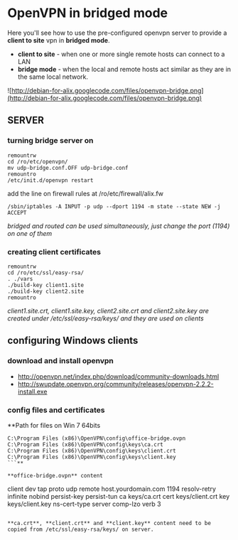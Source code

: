 # OpenVPN in bridged mode #
Here you'll see how to use the pre-configured openvpn server to provide a **client to site** vpn in **bridged mode**.
  * **client to site** - when one or more single remote hosts can connect to a LAN
  * **bridge mode** - when the local and remote hosts act similar as they are in the same local network.

![http://debian-for-alix.googlecode.com/files/openvpn-bridge.png](http://debian-for-alix.googlecode.com/files/openvpn-bridge.png)

## SERVER ##
### turning bridge server on ###
```
remountrw
cd /ro/etc/openvpn/
mv udp-bridge.conf.OFF udp-bridge.conf
remountro
/etc/init.d/openvpn restart
```
add the line on firewall rules at /ro/etc/firewall/alix.fw
```
/sbin/iptables -A INPUT -p udp --dport 1194 -m state --state NEW -j ACCEPT
```

_bridged and routed can be used simultaneously, just change the port (1194) on one of them_
### creating client certificates ###
```
remountrw
cd /ro/etc/ssl/easy-rsa/
. ./vars
./build-key client1.site
./build-key client2.site
remountro
```

_client1.site.crt, client1.site.key, client2.site.crt and client2.site.key are created under /etc/ssl/easy-rsa/keys/ and they are used on clients_

## configuring Windows clients ##
### download and install openvpn ###
  * http://openvpn.net/index.php/download/community-downloads.html
  * http://swupdate.openvpn.org/community/releases/openvpn-2.2.2-install.exe

### config files and certificates ###
**Path for files on Win 7 64bits
```
C:\Program Files (x86)\OpenVPN\config\office-bridge.ovpn
C:\Program Files (x86)\OpenVPN\config\keys\ca.crt
C:\Program Files (x86)\OpenVPN\config\keys\client.crt
C:\Program Files (x86)\OpenVPN\config\keys\client.key
```**

**office-bridge.ovpn** content
```
client
dev tap
proto udp
remote host.yourdomain.com 1194
resolv-retry infinite
nobind
persist-key
persist-tun
ca   keys/ca.crt
cert keys/client.crt
key  keys/client.key
ns-cert-type server
comp-lzo
verb 3
```

**ca.crt**, **client.crt** and **client.key** content need to be copied from /etc/ssl/easy-rsa/keys/ on server.